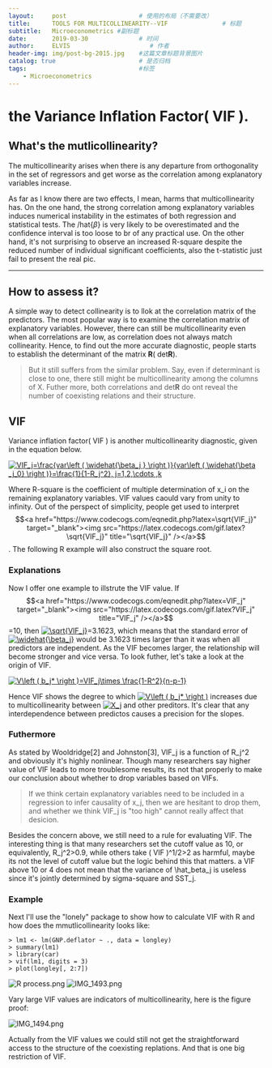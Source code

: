 ```yaml
---
layout:     post                    # 使用的布局（不需要改）
title:      TOOLS FOR MULTICOLLINEARITY--VIF               # 标题 
subtitle:   Microeconometrics #副标题
date:       2019-03-30              # 时间
author:     ELVIS                      # 作者
header-img: img/post-bg-2015.jpg    #这篇文章标题背景图片
catalog: true                       # 是否归档
tags:                               #标签
    - Microeconometrics
---
```


#  the Variance Inflation Factor( VIF ).

## What's the mutlicollinearity?

The multicollinearity arises when there is any departure from orthogonality in the set of regressors and get worse as the correlation among explanatory variables increase.      

As far as I know there are two effects, I mean, harms that multicollinearity has. On the one hand, the strong correlation among explanatory variables induces numerical instability in the estimates of both regression and statistical tests. The /hat{$\beta$} is very likely to be overestimated and the confidence interval is too loose to br of any practical use. On the other hand, it's not surprising to observe an increased R-square despite the reduced number of individual significant coefficients, also the t-statistic just fail to present the real pic.  

---
## How to assess it?
A simple way to detect collinearity is to llok at the correlation matrix of the predictors. The most popular way is to examine the correlation matrix of explanatory variables.
However, there can still be multicollinearity even when all correlations are low, as correlation does not always match collinearity. Hence, to find out the more accurate diagnostic, people starts to establish the determinant of the matrix **R**( det**R**).

> But it still suffers from the similar problem. Say, even if determinant is close to one, there still might be multicollinearity among the columns of X. Futher more, both correlations and det**R** do ont reveal the number of coexisting relations and their structure.    

## VIF
Variance inflation factor( VIF ) is another multicollinearity diagnostic, given in the equation below.   

<a href="https://www.codecogs.com/eqnedit.php?latex=VIF_j=\frac{var\left&space;(&space;\widehat{\beta_j&space;}&space;\right&space;)}{var\left&space;(&space;\widehat{\beta&space;_j_0}&space;\right&space;)}=\frac{1}{1-R_j^2},&space;j=1,2,\cdots&space;,k" target="_blank"><img src="https://latex.codecogs.com/gif.latex?VIF_j=\frac{var\left&space;(&space;\widehat{\beta_j&space;}&space;\right&space;)}{var\left&space;(&space;\widehat{\beta&space;_j_0}&space;\right&space;)}=\frac{1}{1-R_j^2},&space;j=1,2,\cdots&space;,k" title="VIF_j=\frac{var\left ( \widehat{\beta_j } \right )}{var\left ( \widehat{\beta _j_0} \right )}=\frac{1}{1-R_j^2}, j=1,2,\cdots ,k" /></a>    

Where R-square is the coefficient of multiple determination of x_i on the remaining explanatory variables. VIF values caould vary from unity to infinity. Out of the perspect of simplicity, people get used to interpret $$<a href="https://www.codecogs.com/eqnedit.php?latex=\sqrt{VIF_j}" target="_blank"><img src="https://latex.codecogs.com/gif.latex?\sqrt{VIF_j}" title="\sqrt{VIF_j}" /></a>$$. The following R example will also construct the square root.   

### Explanations
Now I offer one example to illstrute the VIF value. If $$<a href="https://www.codecogs.com/eqnedit.php?latex=VIF_j" target="_blank"><img src="https://latex.codecogs.com/gif.latex?VIF_j" title="VIF_j" /></a>$$=10, then <a href="https://www.codecogs.com/eqnedit.php?latex=\sqrt{VIF_j}" target="_blank"><img src="https://latex.codecogs.com/gif.latex?\sqrt{VIF_j}" title="\sqrt{VIF_j}" /></a>=3.1623, which means that the standard error of <a href="https://www.codecogs.com/eqnedit.php?latex=\widehat{\beta_j}" target="_blank"><img src="https://latex.codecogs.com/gif.latex?\widehat{\beta_j}" title="\widehat{\beta_j}" /></a> would be 3.1623 times larger than it was when all predictors are independent. As the VIF becomes larger, the relationship will become stronger and vice versa. To look futher, let's take a look at the origin of VIF.   

<a href="https://www.codecogs.com/eqnedit.php?latex=V\left&space;(&space;b_j*&space;\right&space;)=VIF_j\times&space;\frac{1-R^2}{n-p-1}" target="_blank"><img src="https://latex.codecogs.com/gif.latex?V\left&space;(&space;b_j*&space;\right&space;)=VIF_j\times&space;\frac{1-R^2}{n-p-1}" title="V\left ( b_j* \right )=VIF_j\times \frac{1-R^2}{n-p-1}" /></a>    

Hence VIF shows the degree to which <a href="https://www.codecogs.com/eqnedit.php?latex=V\left&space;(&space;b_j*&space;\right&space;)" target="_blank"><img src="https://latex.codecogs.com/gif.latex?V\left&space;(&space;b_j*&space;\right&space;)" title="V\left ( b_j* \right )" /></a> increases due to multicollinearity between <a href="https://www.codecogs.com/eqnedit.php?latex=X_j" target="_blank"><img src="https://latex.codecogs.com/gif.latex?X_j" title="X_j" /></a> and other preditors. It's clear that any interdependence between predictos causes a precision for the slopes.  

### Futhermore
As stated by Wooldridge[2] and Johnston[3], VIF_j is a function of R_j^2 and obviously it's highly nonlinear. Though many researchers say higher value of VIF leads to more troublesome results, its not that properly to make our conclusion about whether to drop variables based on VIFs.   

> If we think certain explanatory variables need to be included in a regression to infer causality of x_j, then we are hesitant to drop them, and whether we think VIF_j is "too high" cannot really affect that desicion.        

Besides the concern above, we still need to a rule for evaluating VIF. The interesting thing is that many researchers set the cutoff value as 10, or equivalently, R_j^2>0.9, while others take ( VIF )^1/2>2 as harmful, maybe its not the level of cutoff value but the logic behind this that matters. a VIF above 10 or 4 does not mean that the variance of \hat_beta_j is useless since it's jointly determined by sigma-square and SST_j.   


### Example
Next I'll use the "lonely" package to show how to calculate VIF with R and how does the mmutlicollinearity looks like:  
```
> lm1 <- lm(GNP.deflator ~ ., data = longley)
> summary(lm1)
> library(car)
> vif(lm1, digits = 3)
> plot(longley[, 2:7])   

```
![R process.png](https://i.loli.net/2019/03/31/5ca07124bf591.png)
![IMG_1493.png](https://i.loli.net/2019/03/31/5ca072528c1ee.png)     

Vary large VIF values are indicators of multicollinearity, here is the figure proof:  

![IMG_1494.png](https://i.loli.net/2019/03/31/5ca072ad524d7.png)     

Actually from the VIF values we could still not get the straightforward access to the structure of the coexisting replations. And that is one big restriction of VIF. 




